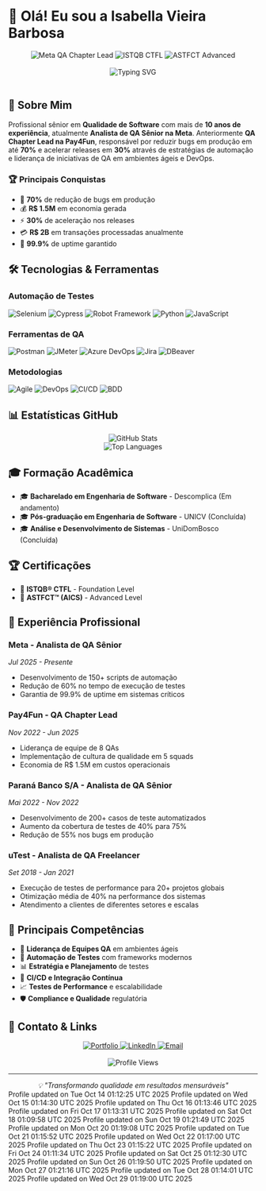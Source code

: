 # 👋 Olá! Eu sou a Isabella Vieira Barbosa

<div align="center">
  <img src="https://img.shields.io/badge/QA%20Chapter%20Lead-Meta-blue?style=for-the-badge&logo=meta" alt="Meta QA Chapter Lead">
  <img src="https://img.shields.io/badge/ISTQB%20CTFL-Certified-green?style=for-the-badge&logo=testing-library" alt="ISTQB CTFL">
  <img src="https://img.shields.io/badge/ASTFCT-Advanced-orange?style=for-the-badge&logo=testing-library" alt="ASTFCT Advanced">
</div>

<br>

<div align="center">
  <img src="https://readme-typing-svg.herokuapp.com?font=Fira+Code&pause=1000&color=10B981&center=true&vCenter=true&width=435&lines=QA+Chapter+Lead+%7C+Meta;Automa%C3%A7%C3%A3o+%26+Performance;%2B10+anos+de+experi%C3%AAncia;ISTQB+CTFL+%7C+ASTFCT" alt="Typing SVG" />
</div>

<br>

## 🎯 **Sobre Mim**

Profissional sênior em **Qualidade de Software** com mais de **10 anos de experiência**, atualmente **Analista de QA Sênior na Meta**. Anteriormente **QA Chapter Lead na Pay4Fun**, responsável por reduzir bugs em produção em até **70%** e acelerar releases em **30%** através de estratégias de automação e liderança de iniciativas de QA em ambientes ágeis e DevOps.

### 🏆 **Principais Conquistas**
- 🎯 **70%** de redução de bugs em produção
- 💰 **R$ 1.5M** em economia gerada
- ⚡ **30%** de aceleração nos releases
- 💳 **R$ 2B** em transações processadas anualmente
- 🏅 **99.9%** de uptime garantido

## 🛠️ **Tecnologias & Ferramentas**

### **Automação de Testes**
![Selenium](https://img.shields.io/badge/Selenium-43B02A?style=flat-square&logo=selenium&logoColor=white)
![Cypress](https://img.shields.io/badge/Cypress-17202C?style=flat-square&logo=cypress&logoColor=white)
![Robot Framework](https://img.shields.io/badge/Robot%20Framework-000000?style=flat-square&logo=robot-framework&logoColor=white)
![Python](https://img.shields.io/badge/Python-3776AB?style=flat-square&logo=python&logoColor=white)
![JavaScript](https://img.shields.io/badge/JavaScript-F7DF1E?style=flat-square&logo=javascript&logoColor=black)

### **Ferramentas de QA**
![Postman](https://img.shields.io/badge/Postman-FF6C37?style=flat-square&logo=postman&logoColor=white)
![JMeter](https://img.shields.io/badge/JMeter-D22128?style=flat-square&logo=apache-jmeter&logoColor=white)
![Azure DevOps](https://img.shields.io/badge/Azure%20DevOps-0078D4?style=flat-square&logo=azure-devops&logoColor=white)
![Jira](https://img.shields.io/badge/Jira-0052CC?style=flat-square&logo=jira&logoColor=white)
![DBeaver](https://img.shields.io/badge/DBeaver-372923?style=flat-square&logo=dbeaver&logoColor=white)

### **Metodologias**
![Agile](https://img.shields.io/badge/Agile-009639?style=flat-square&logo=agile&logoColor=white)
![DevOps](https://img.shields.io/badge/DevOps-2496ED?style=flat-square&logo=devops&logoColor=white)
![CI/CD](https://img.shields.io/badge/CI%2FCD-2088FF?style=flat-square&logo=github-actions&logoColor=white)
![BDD](https://img.shields.io/badge/BDD-4479A1?style=flat-square&logo=bdd&logoColor=white)

## 📊 **Estatísticas GitHub**

<div align="center">
  <img src="https://github-readme-stats.vercel.app/api?username=Bella5900g&show_icons=true&theme=tokyonight&hide_border=true&count_private=true" alt="GitHub Stats" />
</div>

<div align="center">
  <img src="https://github-readme-stats.vercel.app/api/top-langs/?username=Bella5900g&layout=compact&theme=tokyonight&hide_border=true" alt="Top Languages" />
</div>

## 🎓 **Formação Acadêmica**

- 🎓 **Bacharelado em Engenharia de Software** - Descomplica (Em andamento)
- 🎓 **Pós-graduação em Engenharia de Software** - UNICV (Concluída)
- 🎓 **Análise e Desenvolvimento de Sistemas** - UniDomBosco (Concluída)

## 🏆 **Certificações**

- 🏅 **ISTQB® CTFL** - Foundation Level
- 🏅 **ASTFCT™ (AICS)** - Advanced Level

## 💼 **Experiência Profissional**

### **Meta** - Analista de QA Sênior
*Jul 2025 - Presente*
- Desenvolvimento de 150+ scripts de automação
- Redução de 60% no tempo de execução de testes
- Garantia de 99.9% de uptime em sistemas críticos

### **Pay4Fun** - QA Chapter Lead
*Nov 2022 - Jun 2025*
- Liderança de equipe de 8 QAs
- Implementação de cultura de qualidade em 5 squads
- Economia de R$ 1.5M em custos operacionais

### **Paraná Banco S/A** - Analista de QA Sênior
*Mai 2022 - Nov 2022*
- Desenvolvimento de 200+ casos de teste automatizados
- Aumento da cobertura de testes de 40% para 75%
- Redução de 55% nos bugs em produção

### **uTest** - Analista de QA Freelancer
*Set 2018 - Jan 2021*
- Execução de testes de performance para 20+ projetos globais
- Otimização média de 40% na performance dos sistemas
- Atendimento a clientes de diferentes setores e escalas

## 🌟 **Principais Competências**

- 🎯 **Liderança de Equipes QA** em ambientes ágeis
- 🤖 **Automação de Testes** com frameworks modernos
- 📊 **Estratégia e Planejamento** de testes
- 🔧 **CI/CD e Integração Contínua**
- 📈 **Testes de Performance** e escalabilidade
- 🛡️ **Compliance e Qualidade** regulatória

## 📱 **Contato & Links**

<div align="center">
  <a href="https://bella5900g.github.io/isabella-vieira-portfolio/">
    <img src="https://img.shields.io/badge/Portfolio-10B981?style=for-the-badge&logo=portfolio&logoColor=white" alt="Portfolio">
  </a>
  <a href="https://linkedin.com/in/isabellavieiraqa">
    <img src="https://img.shields.io/badge/LinkedIn-0077B5?style=for-the-badge&logo=linkedin&logoColor=white" alt="LinkedIn">
  </a>
  <a href="mailto:bellacandy5900g@gmail.com">
    <img src="https://img.shields.io/badge/Email-D14836?style=for-the-badge&logo=gmail&logoColor=white" alt="Email">
  </a>
</div>

<br>

<div align="center">
  <img src="https://komarev.com/ghpvc/?username=Bella5900g&color=blueviolet&style=flat-square" alt="Profile Views">
</div>

---

<div align="center">
  <i>💡 "Transformando qualidade em resultados mensuráveis"</i>
</div>
Profile updated on Tue Oct 14 01:12:25 UTC 2025
Profile updated on Wed Oct 15 01:14:30 UTC 2025
Profile updated on Thu Oct 16 01:13:46 UTC 2025
Profile updated on Fri Oct 17 01:13:31 UTC 2025
Profile updated on Sat Oct 18 01:09:58 UTC 2025
Profile updated on Sun Oct 19 01:21:49 UTC 2025
Profile updated on Mon Oct 20 01:19:08 UTC 2025
Profile updated on Tue Oct 21 01:15:52 UTC 2025
Profile updated on Wed Oct 22 01:17:00 UTC 2025
Profile updated on Thu Oct 23 01:15:22 UTC 2025
Profile updated on Fri Oct 24 01:11:34 UTC 2025
Profile updated on Sat Oct 25 01:12:30 UTC 2025
Profile updated on Sun Oct 26 01:19:50 UTC 2025
Profile updated on Mon Oct 27 01:21:16 UTC 2025
Profile updated on Tue Oct 28 01:14:01 UTC 2025
Profile updated on Wed Oct 29 01:19:00 UTC 2025
